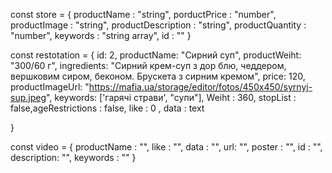 const store = {
    productName : "string",
    porductPrice : "number",
    productImage : "string",
    productDescription : "string",
    productQuantity : "number",
    keywords : "string array",
    id : ""
}

const restotation = {
        id: 2,
        productName: "Сирний суп",
        productWeiht: "300/60 г",
        ingredients: "Cирний крем-суп з дор блю, чеддером, вершковим сиром, беконом. Брускета з сирним кремом",
        price: 120,
        productImageUrl: "https://mafia.ua/storage/editor/fotos/450x450/syrnyj-sup.jpeg",
        keywords: ['гарячі страви', "супи"],
        Weiht : 360,
        stopList : false,ageRestrictions : false,
        like : 0 ,
        data : text

}

const video =  {
            productName : "",
            like : "",
            data : "",
            url: "",
            poster : "",
            id : "",
            description: "",
            keywords : ""
        }
